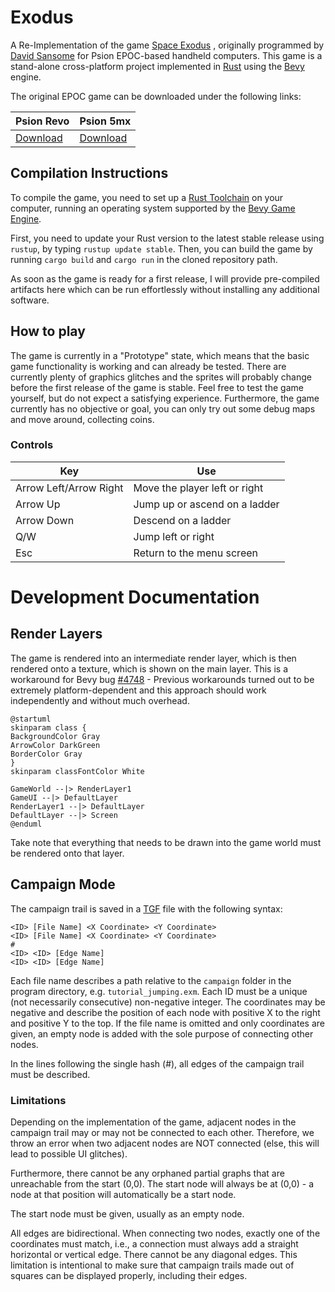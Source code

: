 # Exodus

A Re-Implementation of the
game [Space Exodus](https://web.archive.org/web/20010609173820/http://www.davidsansome.co.uk/pages/psion/exodus/index.htm)
, originally programmed by [David Sansome](http://www.davidsansome.com/) for Psion EPOC-based handheld computers.
This game is a stand-alone cross-platform project implemented in [Rust](https://www.rust-lang.org/) using
the [Bevy](https://bevyengine.org/) engine.

The original EPOC game can be downloaded under the following links:

| Psion Revo                                                                     | Psion 5mx                                                         |
|--------------------------------------------------------------------------------|-------------------------------------------------------------------|
| [Download](https://archive.org/details/tucows_55899_Space_Exodus_Revo_version) | [Download](https://archive.org/details/tucows_45515_Space_Exodus) |

## Compilation Instructions

To compile the game, you need to set up a [Rust Toolchain](https://www.rust-lang.org/learn/get-started) on your
computer, running an operating system supported by
the [Bevy Game Engine](https://bevy-cheatbook.github.io/platforms.html).

First, you need to update your Rust version to the latest stable release using `rustup`, by
typing `rustup update stable`.
Then, you can build the game by running `cargo build` and `cargo run` in the cloned repository path.

As soon as the game is ready for a first release, I will provide pre-compiled artifacts here which can be run
effortlessly without installing any additional software.

## How to play

The game is currently in a "Prototype" state, which means that the basic game functionality is working and can already
be tested.
There are currently plenty of graphics glitches and the sprites will probably change before the first release of the
game is stable.
Feel free to test the game yourself, but do not expect a satisfying experience.
Furthermore, the game currently has no objective or goal, you can only try out some debug maps and move around,
collecting coins.

### Controls

| Key                    | Use                           |
|------------------------|-------------------------------|
| Arrow Left/Arrow Right | Move the player left or right |
| Arrow Up               | Jump up or ascend on a ladder |
| Arrow Down             | Descend on a ladder           |
| Q/W                    | Jump left or right            |
| Esc                    | Return to the menu screen     |

# Development Documentation

## Render Layers

The game is rendered into an intermediate render layer, which is then rendered onto a texture, which is shown on the
main layer.
This is a workaround for Bevy bug [#4748](https://github.com/bevyengine/bevy/issues/4748) - Previous workarounds turned
out to be extremely platform-dependent and this approach should work independently and without much overhead.

```plantuml 
@startuml
skinparam class {
BackgroundColor Gray
ArrowColor DarkGreen
BorderColor Gray
}
skinparam classFontColor White

GameWorld --|> RenderLayer1
GameUI --|> DefaultLayer
RenderLayer1 --|> DefaultLayer
DefaultLayer --|> Screen
@enduml
```

Take note that everything that needs to be drawn into the game world must be rendered onto that layer.

## Campaign Mode

The campaign trail is saved in a [TGF](https://en.wikipedia.org/wiki/Trivial_Graph_Format) file with the following
syntax:

```text
<ID> [File Name] <X Coordinate> <Y Coordinate>
<ID> [File Name] <X Coordinate> <Y Coordinate>
#
<ID> <ID> [Edge Name]
<ID> <ID> [Edge Name]
```

Each file name describes a path relative to the `campaign` folder in the program directory, e.g. `tutorial_jumping.exm`.
Each ID must be a unique (not necessarily consecutive) non-negative integer.
The coordinates may be negative and describe the position of each node with positive X to the right and positive Y to the top.
If the file name is omitted and only coordinates are given, an empty node is added with the sole purpose of connecting other nodes.

In the lines following the single hash (#), all edges of the campaign trail must be described.

### Limitations

Depending on the implementation of the game, adjacent nodes in the campaign trail may or may not be connected to each
other.
Therefore, we throw an error when two adjacent nodes are NOT connected (else, this will lead to possible UI glitches).

Furthermore, there cannot be any orphaned partial graphs that are unreachable from the start (0,0).
The start node will always be at (0,0) - a node at that position will automatically be a start node.

The start node must be given, usually as an empty node.

All edges are bidirectional.
When connecting two nodes, exactly one of the coordinates must match, i.e., a connection must always add a straight
horizontal or vertical edge.
There cannot be any diagonal edges.
This limitation is intentional to make sure that campaign trails made out of squares can be displayed properly,
including their edges.
